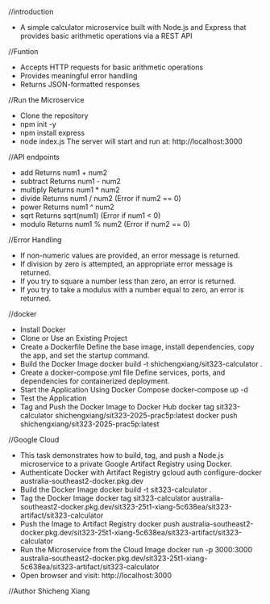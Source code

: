 //introduction
- A simple calculator microservice built with Node.js and Express that provides basic arithmetic operations via a REST API

//Funtion
- Accepts HTTP requests for basic arithmetic operations
- Provides meaningful error handling
- Returns JSON-formatted responses

//Run the Microservice
- Clone the repository
- npm init -y
- npm install express
- node index.js
The server will start and run at: http://localhost:3000

//API endpoints
- add
Returns num1 + num2
- subtract
Returns num1 - num2
- multiply
Returns num1 * num2
- divide
Returns num1 / num2 (Error if num2 == 0)
- power 
Returns num1 ^ num2
- sqrt 
Returns sqrt(num1) (Error if num1 < 0)
- modulo 
Returns num1 % num2 (Error if num2 == 0)

//Error Handling
- If non-numeric values are provided, an error message is returned.
- If division by zero is attempted, an appropriate error message is returned.
- If you try to square a number less than zero, an error is returned.
- If you try to take a modulus with a number equal to zero, an error is returned.

//docker
- Install Docker
- Clone or Use an Existing Project
- Create a Dockerfile
Define the base image, install dependencies, copy the app, and set the startup command.
- Build the Docker Image
docker build -t shichengxiang/sit323-calculator .
- Create a docker-compose.yml file
Define services, ports, and dependencies for containerized deployment.
- Start the Application Using Docker Compose
docker-compose up -d
- Test the Application
- Tag and Push the Docker Image to Docker Hub
docker tag sit323-calculator shichengxiang/sit323-2025-prac5p:latest
docker push shichengxiang/sit323-2025-prac5p:latest

//Google Cloud
- This task demonstrates how to build, tag, and push a Node.js microservice to a private Google Artifact Registry using Docker.
- Authenticate Docker with Artifact Registry
gcloud auth configure-docker australia-southeast2-docker.pkg.dev
- Build the Docker Image
docker build -t sit323-calculator .
- Tag the Docker Image
docker tag sit323-calculator australia-southeast2-docker.pkg.dev/sit323-25t1-xiang-5c638ea/sit323-artifact/sit323-calculator
- Push the Image to Artifact Registry
docker push australia-southeast2-docker.pkg.dev/sit323-25t1-xiang-5c638ea/sit323-artifact/sit323-calculator
- Run the Microservice from the Cloud Image
docker run -p 3000:3000 australia-southeast2-docker.pkg.dev/sit323-25t1-xiang-5c638ea/sit323-artifact/sit323-calculator
- Open browser and visit:
http://localhost:3000


//Author
Shicheng Xiang